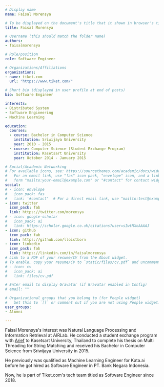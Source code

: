 ```yaml
---
# Display name
name: Faisal Morensya

# To be displayed on the document's title that it shown in browser's title bar
title: Faisal Morensya

# Username (this should match the folder name)
authors:
- faisalmorensya

# Role/position
role: Software Engineer

# Organizations/Affiliations
organizations:
- name: tiket.com
  url: "https://www.tiket.com/"

# Short bio (displayed in user profile at end of posts)
bio: Software Engineer

interests:
- Distributed System
- Software Engineering
- Machine Learning

education:
  courses:
  - course: Bachelor in Computer Science
    institution: Sriwijaya University
    year: 2010 - 2015
  - course: Computer Science (Student Exchange Program)
    institution: Kasetsart University
    year: October 2014 - January 2015

# Social/Academic Networking
# For available icons, see: https://sourcethemes.com/academic/docs/widgets/#icons
#   For an email link, use "fas" icon pack, "envelope" icon, and a link in the
#   form "mailto:your-email@example.com" or "#contact" for contact widget.
social:
# - icon: envelope
#   icon_pack: fas
#   link: '#contact'  # For a direct email link, use "mailto:test@example.org".
- icon: twitter
  icon_pack: fab
  link: https://twitter.com/morensya
# - icon: google-scholar
#   icon_pack: ai
#   link: https://scholar.google.co.uk/citations?user=sIwtMXoAAAAJ
- icon: github
  icon_pack: fab
  link: https://github.com/lloistborn
- icon: linkedin
  icon_pack: fab
  link: https://linkedin.com/in/faisalmorensya
# Link to a PDF of your resume/CV from the About widget.
# To enable, copy your resume/CV to `static/files/cv.pdf` and uncomment the lines below.
# - icon: cv
#   icon_pack: ai
#   link: files/cv.pdf

# Enter email to display Gravatar (if Gravatar enabled in Config)
# email: ""

# Organizational groups that you belong to (for People widget)
#   Set this to `[]` or comment out if you are not using People widget.
user_groups:
- Alumni

---
```


<!--- Biography --->

Faisal Morensya's interest was Natural Language Processing and Information Retrieval at AIRLab.
He conducted a student exchange program with [Arief](https://airlab-unsri.github.io/authors/ariefrahmansyah/) to Kasetsart University, Thailand to complete his thesis on Multi Threading for String Matching and received his Bachelor in Computer Science from Sriwijaya University in 2015.

He previously was qualified as Machine Learning Engineer for Kata.ai before he got hired as Software Engineer in PT. Bank Negara Indonesia.

Now, he is part of Tiket.com's tech team titled as Software Engineer since 2018.
